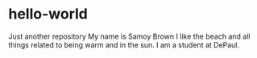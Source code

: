 # hello-world
Just another repository 
My name is Samoy Brown 
I like the beach and all things related to being warm and in the sun.
I am a student at DePaul.
